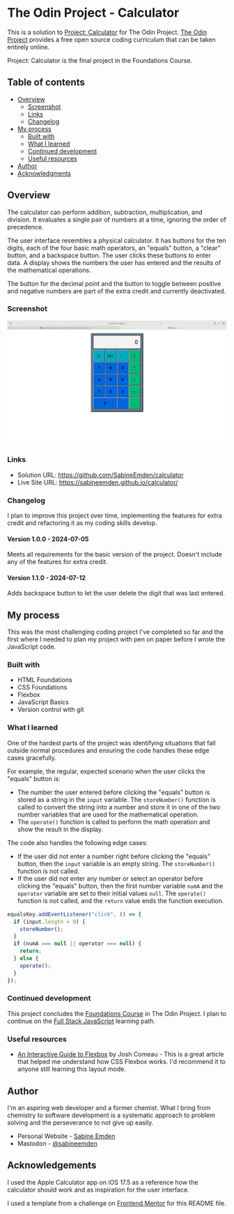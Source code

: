 # The Odin Project - Calculator

This is a solution to [Project: Calculator](https://www.theodinproject.com/lessons/foundations-calculator) for The Odin Project. [The Odin Project](https://www.theodinproject.com/about) provides a free open source coding curriculum that can be taken entirely online.

Project: Calculator is the final project in the Foundations Course.

## Table of contents

- [Overview](#overview)
  - [Screenshot](#screenshot)
  - [Links](#links)
  - [Changelog](#changelog)
- [My process](#my-process)
  - [Built with](#built-with)
  - [What I learned](#what-i-learned)
  - [Continued development](#continued-development)
  - [Useful resources](#useful-resources)
- [Author](#author)
- [Acknowledgments](#acknowledgments)

## Overview

The calculator can perform addition, subtraction, multiplication, and division. It evaluates a single pair of numbers at a time, ignoring the order of precedence.

The user interface resembles a physical calculator. It has buttons for the ten digits, each of the four basic math operators, an "equals" button, a "clear" button, and a backspace button. The user clicks these buttons to enter data. A display shows the numbers the user has entered and the results of the mathematical operations.

The button for the decimal point and the button to toggle between positive and negative numbers are part of the extra credit and currently deactivated.

### Screenshot

![screenshot for Project: Calculator](./screenshot.png)

### Links

- Solution URL: https://github.com/SabineEmden/calculator
- Live Site URL: https://sabineemden.github.io/calculator/

### Changelog

I plan to improve this project over time, implementing the features for extra credit and refactoring it as my coding skills develop.

#### Version 1.0.0 - 2024-07-05

Meets all requirements for the basic version of the project. Doesn't include any of the features for extra credit.

#### Version 1.1.0 - 2024-07-12

Adds backspace button to let the user delete the digit that was last entered.

## My process

This was the most challenging coding project I've completed so far and the first where I needed to plan my project with pen on paper before I wrote the JavaScript code.

### Built with

- HTML Foundations
- CSS Foundations
- Flexbox
- JavaScript Basics
- Version control with git

### What I learned

One of the hardest parts of the project was identifying situations that fall outside normal procedures and ensuring the code handles these edge cases gracefully.

For example, the regular, expected scenario when the user clicks the "equals" button is:

- The number the user entered before clicking the "equals" button is stored as a string in the `input` variable. The `storeNumber()` function is called to convert the string into a number and store it in one of the two number variables that are used for the mathematical operation.
- The `operate()` function is called to perform the math operation and show the result in the display.

The code also handles the following edge cases:

- If the user did not enter a number right before clicking the "equals" button, then the `input` variable is an empty string. The `storeNumber()` function is not called.
- If the user did not enter any number or select an operator before clicking the "equals" button, then the first number variable `numA` and the `operator` variable are set to their initial values `null`. The `operate()` function is not called, and the `return` value ends the function execution.

```js
equalsKey.addEventListener("click", () => {
  if (input.length > 0) {
    storeNumber();
  }
  if (numA === null || operator === null) {
    return;
  } else {
    operate();
  }
});
```

### Continued development

This project concludes the [Foundations Course](https://www.theodinproject.com/paths/foundations/courses/foundations) in The Odin Project. I plan to continue on the [Full Stack JavaScript](https://www.theodinproject.com/paths/full-stack-javascript) learning path.

### Useful resources

- [An Interactive Guide to Flexbox](https://www.joshwcomeau.com/css/interactive-guide-to-flexbox/) by Josh Comeau - This is a great article that helped me understand how CSS Flexbox works. I'd recommend it to anyone still learning this layout mode.

## Author

I'm an aspiring web developer and a former chemist. What I bring from chemistry to software development is a systematic approach to problem solving and the perseverance to not give up easily.

- Personal Website - [Sabine Emden](https://www.sabineemden.com/)
- Mastodon - [@sabineemden](https://social.tchncs.de/@sabineemden)

## Acknowledgements

I used the Apple Calculator app on iOS 17.5 as a reference how the calculator should work and as inspiration for the user interface.

I used a template from a challenge on [Frontend Mentor](https://www.frontendmentor.io/) for this README file.
